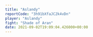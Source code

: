 ```yaml
---
title: "Aslandy"
reportCode: "3h91bXfaJC2k4vDn"
player: "Aslandy"
fight: "Shade of Aran"
date: 2021-09-02T19:09:04.426000+00:00
---
```

